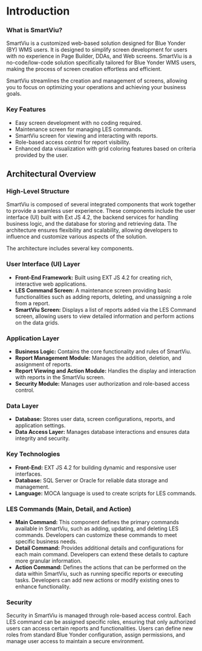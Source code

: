 # Introduction

### What is SmartViu?

SmartViu is a customized web-based solution designed for Blue Yonder (BY) WMS users. It is designed to simplify screen development for users with no experience in Page Builder, DDAs, and Web screens. SmartViu is a no-code/low-code solution specifically tailored for Blue Yonder WMS users, making the process of screen creation effortless and efficient.

SmartViu streamlines the creation and management of screens, allowing you to focus on optimizing your operations and achieving your business goals.

### Key Features

- Easy screen development with no coding required.
- Maintenance screen for managing LES commands.
- SmartViu screen for viewing and interacting with reports.
- Role-based access control for report visibility.
- Enhanced data visualization with grid coloring features based on criteria provided by the user.

## Architectural Overview

### High-Level Structure

SmartViu is composed of several integrated components that work together to provide a seamless user experience. These components include the user interface (UI) built with Ext JS 4.2, the backend services for handling business logic, and the database for storing and retrieving data. The architecture ensures flexibility and scalability, allowing developers to influence and customize various aspects of the solution.

The architecture includes several key components.

### User Interface (UI) Layer

- **Front-End Framework:** Built using EXT JS 4.2 for creating rich, interactive web applications.
- **LES Command Screen:** A maintenance screen providing basic functionalities such as adding reports, deleting, and unassigning a role from a report.
- **SmartViu Screen:** Displays a list of reports added via the LES Command screen, allowing users to view detailed information and perform actions on the data grids.

### Application Layer

- **Business Logic:** Contains the core functionality and rules of SmartViu.
- **Report Management Module:** Manages the addition, deletion, and assignment of reports.
- **Report Viewing and Action Module:** Handles the display and interaction with reports in the SmartViu screen.
- **Security Module:** Manages user authorization and role-based access control.

### Data Layer

- **Database:** Stores user data, screen configurations, reports, and application settings.
- **Data Access Layer:** Manages database interactions and ensures data integrity and security.

### Key Technologies

- **Front-End:** EXT JS 4.2 for building dynamic and responsive user interfaces.
- **Database:** SQL Server or Oracle for reliable data storage and management.
- **Language:** MOCA language is used to create scripts for LES commands.

### LES Commands (Main, Detail, and Action)

- **Main Command:** This component defines the primary commands available in SmartViu, such as adding, updating, and deleting LES commands. Developers can customize these commands to meet specific business needs.
- **Detail Command:** Provides additional details and configurations for each main command. Developers can extend these details to capture more granular information.
- **Action Command:** Defines the actions that can be performed on the data within SmartViu, such as running specific reports or executing tasks. Developers can add new actions or modify existing ones to enhance functionality.

### Security

Security in SmartViu is managed through role-based access control. Each LES command can be assigned specific roles, ensuring that only authorized users can access certain reports and functionalities. Users can define new roles from standard Blue Yonder configuration, assign permissions, and manage user access to maintain a secure environment.


